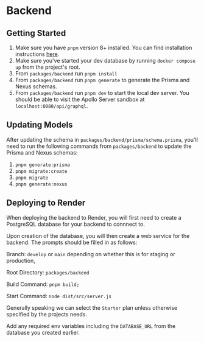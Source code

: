 # Backend

## Getting Started

1. Make sure you have `pnpm` version 8+ installed. You can find installation instructions [here](https://pnpm.io/installation).
2. Make sure you've started your dev database by running `docker compose up` from the project's root.
3. From `packages/backend` run `pnpm install`
4. From `packages/backend` run `pnpm generate` to generate the Prisma and Nexus schemas.
5. From `packages/backend` run `pnpm dev` to start the local dev server. You should be able to visit the Apollo Server sandbox at `localhost:8080/api/graphql`.

## Updating Models

After updating the schema in `packages/backend/prisma/schema.prisma`, you'll need to run the following commands from `packages/backend` to update the Prisma and Nexus schemas:

1. `pnpm generate:prisma`
2. `pnpm migrate:create`
3. `pnpm migrate`
4. `pnpm generate:nexus`

## Deploying to Render

When deploying the backend to Render, you will first need to create a PostgreSQL database for your backend to connnect to.

Upon creation of the database, you will then create a web service for the backend. The prompts should be filled in as follows:

Branch: `develop` or `main` depending on whether this is for staging or production,

Root Directory: `packages/backend`

Build Command: `pnpm build;`

Start Command: `node dist/src/server.js`

Generally speaking we can select the `Starter` plan unless otherwise specified by the projects needs.

Add any required env variables including the `DATABASE_URL` from the database you created earlier.
